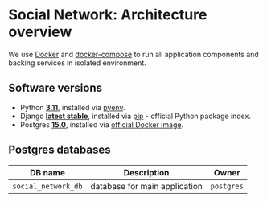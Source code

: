 # Social Network: Architecture overview #

We use [Docker](https://www.docker.com/) and [docker-compose](https://docs.docker.com/compose/) to run all application components and backing services in isolated environment.

## Software versions ##

* Python **[3.11](https://docs.python.org/)**, installed via [pyenv](https://github.com/pyenv/pyenv).
* Django **[latest stable](https://docs.djangoproject.com/)**, installed via [pip](https://pypi.python.org/pypi) - official Python package index.
* Postgres **[15.0](https://www.postgresql.org/docs/15.0/static/index.html)**, installed via [official Docker image](https://hub.docker.com/_/postgres).

## Postgres databases ##

| DB name | Description | Owner |
| ------- | ----------- | ----- |
| `social_network_db` | database for main application | `postgres` |
